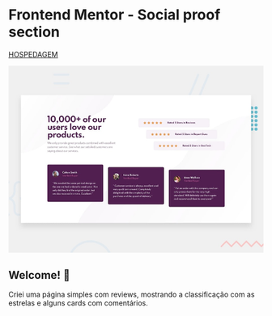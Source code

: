 # Frontend Mentor - Social proof section

[HOSPEDAGEM](https://frosty-perlman-11938d.netlify.app)

![Design preview for the Social proof section coding challenge](./design/desktop-preview.jpg)

## Welcome! 👋


Criei uma página simples com reviews, mostrando a classificação com as estrelas e alguns cards com comentários.
